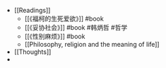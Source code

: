 - [[Readings]]
	- [[《福柯的生死爱欲》]] #book
	- [[《妥协社会》]] #book #韩炳哲 #哲学
	- [[《性别麻烦》]] #book
	- [[Philosophy, religion and the meaning of life]]
- [[Thoughts]]
-